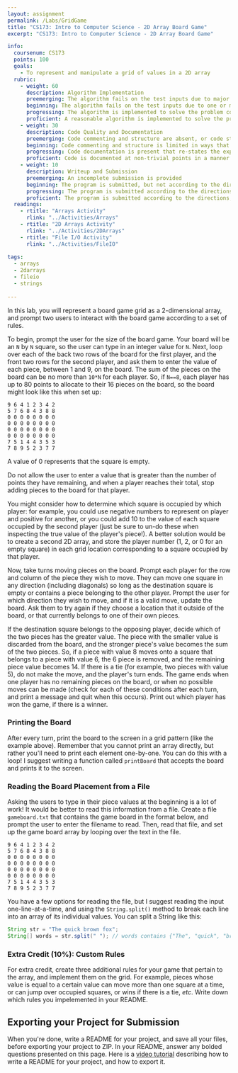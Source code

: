 ```yaml
---
layout: assignment
permalink: /Labs/GridGame
title: "CS173: Intro to Computer Science - 2D Array Board Game"
excerpt: "CS173: Intro to Computer Science - 2D Array Board Game"

info:
  coursenum: CS173
  points: 100
  goals:
    - To represent and manipulate a grid of values in a 2D array
  rubric:
    - weight: 60
      description: Algorithm Implementation
      preemerging: The algorithm fails on the test inputs due to major issues, or the program fails to compile and/or run
      beginning: The algorithm fails on the test inputs due to one or more minor issues
      progressing: The algorithm is implemented to solve the problem correctly according to given test inputs, but would fail if executed in a general case due to a minor issue or omission in the algorithm design or implementation
      proficient: A reasonable algorithm is implemented to solve the problem which correctly solves the problem according to the given test inputs, and would be reasonably expected to solve the problem in the general case
    - weight: 30
      description: Code Quality and Documentation
      preemerging: Code commenting and structure are absent, or code structure departs significantly from best practice, and/or the code departs significantly from the style guide
      beginning: Code commenting and structure is limited in ways that reduce the readability of the program, and/or there are minor departures from the style guide
      progressing: Code documentation is present that re-states the explicit code definitions, and/or code is written that mostly adheres to the style guide
      proficient: Code is documented at non-trivial points in a manner that enhances the readability of the program, and code is written according to the style guide
    - weight: 10
      description: Writeup and Submission
      preemerging: An incomplete submission is provided
      beginning: The program is submitted, but not according to the directions in one or more ways (for example, because it is lacking a readme writeup or missing answers to written questions)
      progressing: The program is submitted according to the directions with a minor omission or correction needed, including a readme writeup describing the solution and answering nearly all questions posed in the instructions
      proficient: The program is submitted according to the directions, including a readme writeup describing the solution and answering all questions posed in the instructions
  readings:
    - rtitle: "Arrays Activity"
      rlink: "../Activities/Arrays"     
    - rtitle: "2D Arrays Activity"
      rlink: "../Activities/2DArrays"          
    - rtitle: "File I/O Activity"
      rlink: "../Activities/FileIO" 
      
tags:
  - arrays
  - 2darrays
  - fileio
  - strings
  
---
```


In this lab, you will represent a board game grid as a 2-dimensional array, and prompt two users to interact with the board game according to a set of rules.

To begin, prompt the user for the size of the board game.  Your board will be an `N` by `N` square, so the user can type in an integer value for `N`.  Next, loop over each of the back two rows of the board for the first player, and the front two rows for the second player, and ask them to enter the value of each piece, between 1 and 9, on the board.  The sum of the pieces on the board can be no more than `10*N` for each player.  So, if `N==8`, each player has up to 80 points to allocate to their 16 pieces on the board, so the board might look like this when set up:

```
9 6 4 1 2 3 4 2
5 7 6 8 4 3 8 8
0 0 0 0 0 0 0 0
0 0 0 0 0 0 0 0
0 0 0 0 0 0 0 0
0 0 0 0 0 0 0 0 
7 5 1 4 4 3 5 3
7 8 9 5 2 3 7 7
```

A value of 0 represents that the square is empty.

Do not allow the user to enter a value that is greater than the number of points they have remaining, and when a player reaches their total, stop adding pieces to the board for that player.

You might consider how to determine which square is occupied by which player: for example, you could use negative numbers to represent on player and positive for another, or you could add 10 to the value of each square occupied by the second player (just be sure to un-do these when inspecting the true value of the player's piece!).  A better solution would be to create a second 2D array, and store the player number (1, 2, or 0 for an empty square) in each grid location corresponding to a square occupied by that player.

Now, take turns moving pieces on the board.  Prompt each player for the row and column of the piece they wish to move.  They can move one square in any direction (including diagonals) so long as the destination square is empty or contains a piece belonging to the other player.  Prompt the user for which direction they wish to move, and if it is a valid move, update the board.  Ask them to try again if they choose a location that it outside of the board, or that currently belongs to one of their own pieces.

If the destination square belongs to the opposing player, decide which of the two pieces has the greater value.  The piece with the smaller value is discarded from the board, and the stronger piece's value becomes the sum of the two pieces.  So, if a piece with value 8 moves onto a square that belongs to a piece with value 6, the 6 piece is removed, and the remaining piece value becomes 14.  If there is a tie (for example, two pieces with value 5), do not make the move, and the player's turn ends.  The game ends when one player has no remaining pieces on the board, or when no possible moves can be made (check for each of these conditions after each turn, and print a message and quit when this occurs).  Print out which player has won the game, if there is a winner.

### Printing the Board
After every turn, print the board to the screen in a grid pattern (like the example above).  Remember that you cannot print an array directly, but rather you'll need to print each element one-by-one.  You can do this with a loop!  I suggest writing a function called `printBoard` that accepts the board and prints it to the screen.

### Reading the Board Placement from a File
Asking the users to type in their piece values at the beginning is a lot of work!  It would be better to read this information from a file.  Create a file `gameboard.txt` that contains the game board in the format below, and prompt the user to enter the filename to read.  Then, read that file, and set up the game board array by looping over the text in the file.  

```
9 6 4 1 2 3 4 2
5 7 6 8 4 3 8 8
0 0 0 0 0 0 0 0
0 0 0 0 0 0 0 0
0 0 0 0 0 0 0 0
0 0 0 0 0 0 0 0 
7 5 1 4 4 3 5 3
7 8 9 5 2 3 7 7
```

You have a few options for reading the file, but I suggest reading the input one-line-at-a-time, and using the `String.split()` method to break each line into an array of its individual values.  You can split a String like this:

```java
String str = "The quick brown fox";
String[] words = str.split(" "); // words contains {"The", "quick", "brown", "fox"}
```

### Extra Credit (10%): Custom Rules

For extra credit, create three additional rules for your game that pertain to the array, and implement them on the grid.  For example, pieces whose value is equal to a certain value can move more than one square at a time, or can jump over occupied squares, or wins if there is a tie, *etc*.  Write down which rules you impelemented in your README.

## Exporting your Project for Submission

When you're done, write a README for your project, and save all your files, before exporting your project to ZIP.  In your README, answer any bolded questions presented on this page.  Here is a [video tutorial](../Modules/IDE/Module2) describing how to write a README for your project, and how to export it.